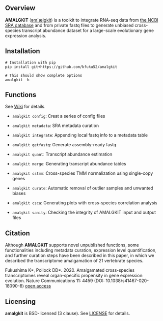 ## Overview
**AMALGKIT** ([əm`ælgkit](http://ipa-reader.xyz/?text=%C9%99m%60%C3%A6lgkit&voice=Joanna)) is a toolkit to integrate RNA-seq data from [the NCBI SRA database]() and from private fastq files to generate unbiased cross-species transcript abundance dataset for a large-scale evolutionary gene expression analysis.

## Installation
```
# Installation with pip
pip install git+https://github.com/kfuku52/amalgkit

# This should show complete options
amalgkit -h
```

## Functions
See [Wiki](https://github.com/kfuku52/amalgkit/wiki) for details.

- `amalgkit config`: Creat a series of config files

- `amalgkit metadata`: SRA metadata curation

- `amalgkit integrate`: Appending local fastq info to a metadata table

- `amalgkit getfastq`: Generate assembly-ready fastq

- `amalgkit quant`: Transcript abundance estimation

- `amalgkit merge`: Generating transcript abundance tables

- `amalgkit cstmm`: Cross-species TMM normalization using single-copy genes

- `amalgkit curate`: Automatic removal of outlier samples and unwanted biases

- `amalgkit csca`: Generating plots with cross-species correlation analysis

- `amalgkit sanity`: Checking the integrity of AMALGKIT input and output files

## Citation
Although **AMALGKIT** supports novel unpublished functions, some functionalities including metadata curation, expression level quantification, and further curation steps have been described in this paper, in which we described the transcriptome amalgamation of 21 vertebrate species.

Fukushima K*, Pollock DD*. 2020. Amalgamated cross-species transcriptomes reveal organ-specific propensity in gene expression evolution. Nature Communications 11: 4459 (DOI: 10.1038/s41467-020-18090-8) [open access](https://www.nature.com/articles/s41467-020-18090-8)

## Licensing
**amalgkit** is BSD-licensed (3 clause). See [LICENSE](LICENSE) for details.
